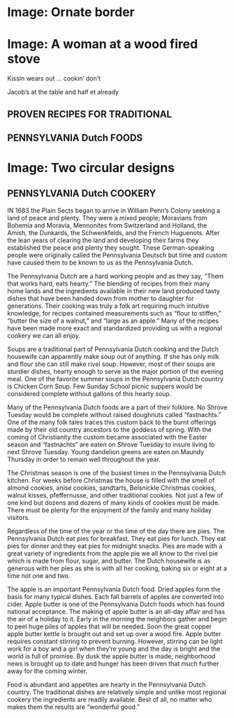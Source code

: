 # Image: Ornate border

# Image: A woman at a wood fired stove

Kissin wears out … cookin’ don’t

Jacob’s at the table and half et already

## PROVEN RECIPES FOR TRADITIONAL

## PENNSYLVANIA Dutch FOODS
 
# Image: Two circular designs

## PENNSYLVANIA Dutch COOKERY

IN 1683 the Plain Sects began to arrive in William Penn’s Colony seeking a land of peace and plenty. They were a mixed people; Moravians from Bohemia and Moravia, Mennonites from Switzerland and Holland, the Amish, the Dunkards, the Schwenkfelds, and the French Huguenots. After the lean years of clearing the land and developing their farms they established the peace and plenty they sought. These German-speaking people were originally called the Pennsylvania Deutsch but time and custom have caused them to be known to us as the Pennsylvania Dutch.

The Pennsylvania Dutch are a hard working people and as they say, “Them that works hard, eats hearty.” The blending of recipes from their many home lands and the ingredients available in their new land produced tasty dishes that have been handed down from mother to daughter for generations. Their cooking was truly a folk art requiring much intuitive knowledge, for recipes contained measurements such as “flour to stiffen,” “butter the size of a walnut,” and “large as an apple.” Many of the recipes have been made more exact and standardized providing us with a regional cookery we can all enjoy.

Soups are a traditional part of Pennsylvania Dutch cooking and the Dutch housewife can apparently make soup out of anything. If she has only milk and flour she can still make rivel soup. However, most of their soups are sturdier dishes, hearty enough to serve as the major portion of the evening meal. One of the favorite summer soups in the Pennsylvania Dutch country is Chicken Corn Soup. Few Sunday School picnic suppers would be considered complete without gallons of this hearty soup.

Many of the Pennsylvania Dutch foods are a part of their folklore. No Shrove Tuesday would be complete without raised doughnuts called “fastnachts.” One of the many folk tales traces this custom back to the burnt offerings made by their old country ancestors to the goddess of spring. With the coming of Christianity the custom became associated with the Easter season and “fastnachts” are eaten on Shrove Tuesday to insure living to next Shrove Tuesday. Young dandelion greens are eaten on Maundy Thursday in order to remain well throughout the year.

The Christmas season is one of the busiest times in the Pennsylvania Dutch kitchen. For weeks before Christmas the house is filled with the smell of almond cookies, anise cookies, sandtarts, Belsnickle Christmas cookies, walnut kisses, pfeffernusse, and other traditional cookies. Not just a few of one kind but dozens and dozens of many kinds of cookies must be made. There must be plenty for the enjoyment of the family and many holiday visitors.

Regardless of the time of the year or the time of the day there are pies. The Pennsylvania Dutch eat pies for breakfast. They eat pies for lunch. They eat pies for dinner and they eat pies for midnight snacks. Pies are made with a great variety of ingredients from the apple pie we all know to the rivel pie which is made from flour, sugar, and butter. The Dutch housewife is as generous with her pies as she is with all her cooking, baking six or eight at a time not one and two.

The apple is an important Pennsylvania Dutch food. Dried apples form the basis for many typical dishes. Each fall barrels of apples are converted into cider. Apple butter is one of the Pennsylvania Dutch foods which has found national acceptance. The making of apple butter is an all-day affair and has the air of a holiday to it. Early in the morning the neighbors gather and begin to peel huge piles of apples that will be needed. Soon the great copper apple butter kettle is brought out and set up over a wood fire. Apple butter requires constant stirring to prevent burning. However, stirring can be light work for a boy and a girl when they’re young and the day is bright and the world is full of promise. By dusk the apple butter is made, neighborhood news is brought up to date and hunger has been driven that much further away for the coming winter.

Food is abundant and appetites are hearty in the Pennsylvania Dutch country. The traditional dishes are relatively simple and unlike most regional cookery the ingredients are readily available. Best of all, no matter who makes them the results are “wonderful good.”